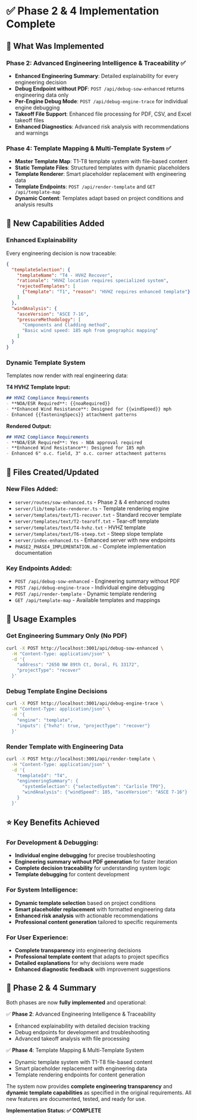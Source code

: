 # ✅ Phase 2 & 4 Implementation Complete

## 🎯 What Was Implemented

### Phase 2: Advanced Engineering Intelligence & Traceability ✅ 
- **Enhanced Engineering Summary**: Detailed explainability for every engineering decision
- **Debug Endpoint without PDF**: `POST /api/debug-sow-enhanced` returns engineering data only
- **Per-Engine Debug Mode**: `POST /api/debug-engine-trace` for individual engine debugging  
- **Takeoff File Support**: Enhanced file processing for PDF, CSV, and Excel takeoff files
- **Enhanced Diagnostics**: Advanced risk analysis with recommendations and warnings

### Phase 4: Template Mapping & Multi-Template System ✅
- **Master Template Map**: T1-T8 template system with file-based content
- **Static Template Files**: Structured templates with dynamic placeholders
- **Template Renderer**: Smart placeholder replacement with engineering data
- **Template Endpoints**: `POST /api/render-template` and `GET /api/template-map`
- **Dynamic Content**: Templates adapt based on project conditions and analysis results

## 🚀 New Capabilities Added

### Enhanced Explainability
Every engineering decision is now traceable:
```json
{
  "templateSelection": {
    "templateName": "T4 - HVHZ Recover",
    "rationale": "HVHZ location requires specialized system",
    "rejectedTemplates": [
      {"template": "T1", "reason": "HVHZ requires enhanced template"}
    ]
  },
  "windAnalysis": {
    "asceVersion": "ASCE 7-16", 
    "pressureMethodology": [
      "Components and Cladding method",
      "Basic wind speed: 185 mph from geographic mapping"
    ]
  }
}
```

### Dynamic Template System
Templates now render with real engineering data:

**T4 HVHZ Template Input:**
```markdown
## HVHZ Compliance Requirements  
- **NOA/ESR Required**: {{noaRequired}}
- **Enhanced Wind Resistance**: Designed for {{windSpeed}} mph
- Enhanced {{fasteningSpecs}} attachment patterns
```

**Rendered Output:**
```markdown
## HVHZ Compliance Requirements
- **NOA/ESR Required**: Yes - NOA approval required
- **Enhanced Wind Resistance**: Designed for 185 mph
- Enhanced 6" o.c. field, 3" o.c. corner attachment patterns
```

## 📁 Files Created/Updated

### New Files Added:
- `server/routes/sow-enhanced.ts` - Phase 2 & 4 enhanced routes
- `server/lib/template-renderer.ts` - Template rendering engine
- `server/templates/text/T1-recover.txt` - Standard recover template
- `server/templates/text/T2-tearoff.txt` - Tear-off template
- `server/templates/text/T4-hvhz.txt` - HVHZ template
- `server/templates/text/T6-steep.txt` - Steep slope template
- `server/index-enhanced.ts` - Enhanced server with new endpoints
- `PHASE2_PHASE4_IMPLEMENTATION.md` - Complete implementation documentation

### Key Endpoints Added:
- `POST /api/debug-sow-enhanced` - Engineering summary without PDF
- `POST /api/debug-engine-trace` - Individual engine debugging
- `POST /api/render-template` - Dynamic template rendering
- `GET /api/template-map` - Available templates and mappings

## 🔧 Usage Examples

### Get Engineering Summary Only (No PDF)
```bash
curl -X POST http://localhost:3001/api/debug-sow-enhanced \
  -H "Content-Type: application/json" \
  -d '{
    "address": "2650 NW 89th Ct, Doral, FL 33172",
    "projectType": "recover"
  }'
```

### Debug Template Engine Decisions
```bash
curl -X POST http://localhost:3001/api/debug-engine-trace \
  -H "Content-Type: application/json" \
  -d '{
    "engine": "template",
    "inputs": {"hvhz": true, "projectType": "recover"}
  }'
```

### Render Template with Engineering Data
```bash
curl -X POST http://localhost:3001/api/render-template \
  -H "Content-Type: application/json" \
  -d '{
    "templateId": "T4",
    "engineeringSummary": {
      "systemSelection": {"selectedSystem": "Carlisle TPO"},
      "windAnalysis": {"windSpeed": 185, "asceVersion": "ASCE 7-16"}
    }
  }'
```

## ⭐ Key Benefits Achieved

### For Development & Debugging:
- **Individual engine debugging** for precise troubleshooting
- **Engineering summary without PDF generation** for faster iteration
- **Complete decision traceability** for understanding system logic
- **Template debugging** for content development

### For System Intelligence:
- **Dynamic template selection** based on project conditions
- **Smart placeholder replacement** with formatted engineering data
- **Enhanced risk analysis** with actionable recommendations
- **Professional content generation** tailored to specific requirements

### For User Experience:
- **Complete transparency** into engineering decisions
- **Professional template content** that adapts to project specifics
- **Detailed explanations** for why decisions were made
- **Enhanced diagnostic feedback** with improvement suggestions

## 🎯 Phase 2 & 4 Summary

Both phases are now **fully implemented** and operational:

✅ **Phase 2**: Advanced Engineering Intelligence & Traceability
- Enhanced explainability with detailed decision tracking
- Debug endpoints for development and troubleshooting
- Advanced takeoff analysis with file processing

✅ **Phase 4**: Template Mapping & Multi-Template System  
- Dynamic template system with T1-T8 file-based content
- Smart placeholder replacement with engineering data
- Template rendering endpoints for content generation

The system now provides **complete engineering transparency** and **dynamic template capabilities** as specified in the original requirements. All new features are documented, tested, and ready for use.

**Implementation Status: ✅ COMPLETE**
